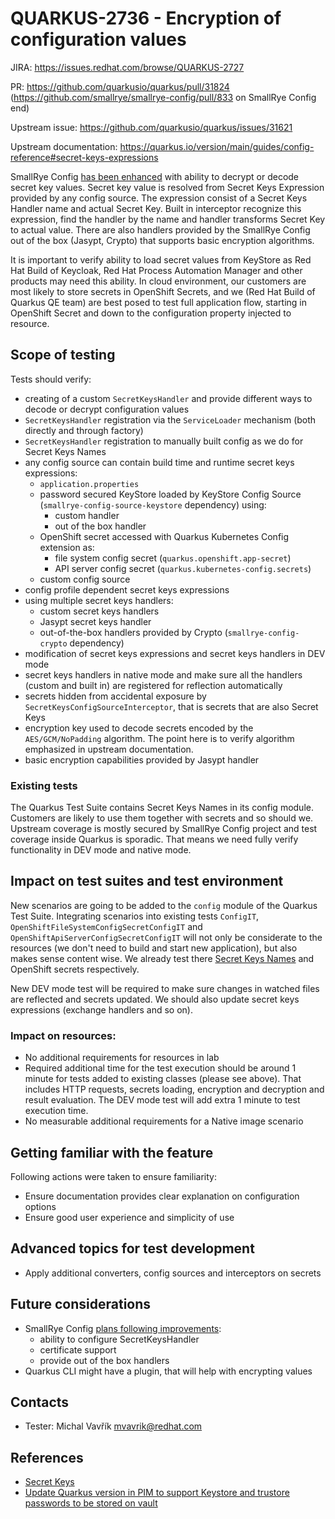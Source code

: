 # QUARKUS-2736 - Encryption of configuration values

JIRA: https://issues.redhat.com/browse/QUARKUS-2727

PR: https://github.com/quarkusio/quarkus/pull/31824 (https://github.com/smallrye/smallrye-config/pull/833 on SmallRye Config end)

Upstream issue: https://github.com/quarkusio/quarkus/issues/31621

Upstream documentation: https://quarkus.io/version/main/guides/config-reference#secret-keys-expressions

SmallRye Config [has been enhanced](https://github.com/smallrye/smallrye-config/pull/833) with ability to decrypt or decode secret key values.
Secret key value is resolved from Secret Keys Expression provided by any config source. The expression consist of a Secret Keys Handler name and actual Secret Key.
Built in interceptor recognize this expression, find the handler by the name and handler transforms Secret Key to actual value.
There are also handlers provided by the SmallRye Config out of the box (Jasypt, Crypto) that supports basic encryption algorithms.

It is important to verify ability to load secret values from KeyStore as Red Hat Build of Keycloak, Red Hat Process Automation Manager and other products may need this ability.
In cloud environment, our customers are most likely to store secrets in OpenShift Secrets, and we (Red Hat Build of Quarkus QE team) are best posed to test 
full application flow, starting in OpenShift Secret and down to the configuration property injected to resource.

## Scope of testing

Tests should verify:

- creating of a custom `SecretKeysHandler` and provide different ways to decode or decrypt configuration
  values
- `SecretKeysHandler` registration via the `ServiceLoader` mechanism (both directly and through factory)
- `SecretKeysHandler` registration to manually built config as we do for Secret Keys Names
- any config source can contain build time and runtime secret keys expressions:
  - `application.properties`
  - password secured KeyStore loaded by KeyStore Config Source (`smallrye-config-source-keystore` dependency) using:
    - custom handler
    - out of the box handler
  - OpenShift secret accessed with Quarkus Kubernetes Config extension as:
    - file system config secret (`quarkus.openshift.app-secret`)
    - API server config secret (`quarkus.kubernetes-config.secrets`)
  - custom config source
- config profile dependent secret keys expressions
- using multiple secret keys handlers:
  - custom secret keys handlers
  - Jasypt secret keys handler
  - out-of-the-box handlers provided by Crypto (`smallrye-config-crypto` dependency)
- modification of secret keys expressions and secret keys handlers in DEV mode
- secret keys handlers in native mode and make sure all the handlers (custom and built in) are registered for reflection automatically
- secrets hidden from accidental exposure by `SecretKeysConfigSourceInterceptor`, that is secrets that are also Secret Keys
- encryption key used to decode secrets encoded by the `AES/GCM/NoPadding` algorithm. The point here is to verify algorithm emphasized in upstream documentation.
- basic encryption capabilities provided by Jasypt handler

### Existing tests

The Quarkus Test Suite contains Secret Keys Names in its config module.
Customers are likely to use them together with secrets and so should we.
Upstream coverage is mostly secured by SmallRye Config project and test coverage inside Quarkus is sporadic.
That means we need fully verify functionality in DEV mode and native mode.

## Impact on test suites and test environment

New scenarios are going to be added to the `config` module of the Quarkus Test Suite.
Integrating scenarios into existing tests `ConfigIT`, `OpenShiftFileSystemConfigSecretConfigIT` and `OpenShiftApiServerConfigSecretConfigIT`
will not only be considerate to the resources (we don't need to build and start new application), but also makes sense content wise.
We already test there [Secret Keys Names](https://smallrye.io/smallrye-config/Main/config/secret-keys/#secret-keys-names)
and OpenShift secrets respectively.

New DEV mode test will be required to make sure changes in watched files are reflected and secrets updated.
We should also update secret keys expressions (exchange handlers and so on).

### Impact on resources:

- No additional requirements for resources in lab
- Required additional time for the test execution should be around 1 minute for tests added to existing classes (please see above).
  That includes HTTP requests, secrets loading, encryption and decryption and result evaluation. 
  The DEV mode test will add extra 1 minute to test execution time.
- No measurable additional requirements for a Native image scenario

## Getting familiar with the feature

Following actions were taken to ensure familiarity:
- Ensure documentation provides clear explanation on configuration options
- Ensure good user experience and simplicity of use

## Advanced topics for test development

- Apply additional converters, config sources and interceptors on secrets

## Future considerations

- SmallRye Config [plans following improvements](https://github.com/smallrye/smallrye-config/pull/833):
  - ability to configure SecretKeysHandler
  - certificate support
  - provide out of the box handlers
- Quarkus CLI might have a plugin, that will help with encrypting values

## Contacts

* Tester: Michal Vavřík <mvavrik@redhat.com>

## References
- [Secret Keys](https://smallrye.io/smallrye-config/Main/config/secret-keys/)
- [Update Quarkus version in PIM to support Keystore and trustore passwords to be stored on vault](https://issues.redhat.com/browse/RHPAM-4423)